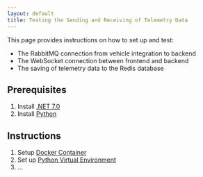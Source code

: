 ```yaml
---
layout: default
title: Testing the Sending and Receiving of Telemetry Data
---
```

This page provides instructions on how to set up and test:
* The RabbitMQ connection from vehicle integration to backend
* The WebSocket connection between frontend and backend
* The saving of telemetry data to the Redis database

## Prerequisites
1. Install [.NET 7.0](https://dotnet.microsoft.com/en-us/download/dotnet/7.0)
2. Install [Python](https://wiki.python.org/moin/BeginnersGuide/Download)

## Instructions
1. Setup [Docker Container](docker-setup.md)
2. Set up [Python Virtual Environment](python-env.md)
3. ...
